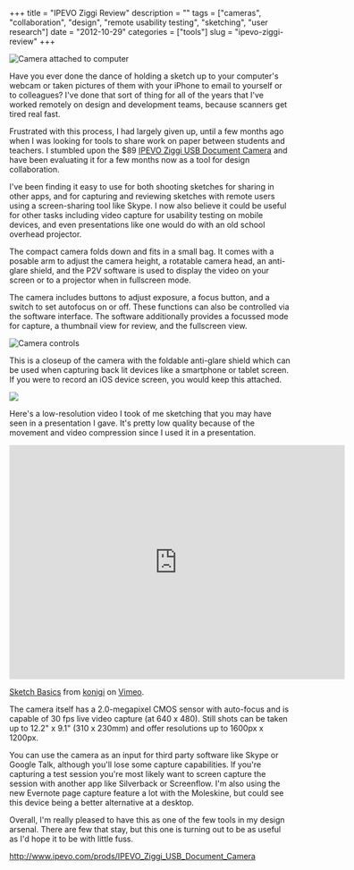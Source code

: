+++
title = "IPEVO Ziggi Review"
description = ""
tags = ["cameras", "collaboration", "design", "remote usability testing", "sketching", "user research"]
date = "2012-10-29"
categories = ["tools"]
slug = "ipevo-ziggi-review"
+++


<div class="screenshot"><img src="//media.konigi.com/tools/external/ipevoziggi1.jpg" alt="Camera attached to computer" /></div>
<p>Have you ever done the dance of holding a sketch up to your computer's webcam or taken pictures of them with your iPhone to email to yourself or to colleagues? I've done that sort of thing for all of the years that I've worked remotely on design and development teams, because scanners get tired real fast. </p>
<p>Frustrated with this process, I had largely given up, until a few months ago when I was looking for tools to share work on paper between students and teachers. I stumbled upon the $89 <a href="http://www.ipevo.com/prods/IPEVO_Ziggi_USB_Document_Camera">IPEVO Ziggi USB Document Camera</a> and have been evaluating it for a few months now as a tool for design collaboration. </p>
<p>I've been finding it easy to use for both shooting sketches for sharing in other apps, and for capturing and reviewing sketches with remote users using a screen-sharing tool like Skype. I now also believe it could be useful for other tasks including video capture for usability testing on mobile devices, and even presentations like one would do with an old school overhead projector.</p>
<p>The compact camera folds down and fits in a small bag. It comes with a posable arm to adjust the camera height, a rotatable camera head, an anti-glare shield, and the P2V software is used to display the video on your screen or to a projector when in fullscreen mode. </p>
<p>The camera includes buttons to adjust exposure, a focus button, and a switch to set autofocus on or off. These functions can also be controlled via the software interface. The software additionally provides a focussed mode for capture, a thumbnail view for review, and the fullscreen view.</p>
<div class="screenshot"><img src="//media.konigi.com/tools/external/ipevoziggi2.jpg" alt="Camera controls" /></div>
<p>This is a closeup of the camera with the foldable anti-glare shield which can be used when capturing back lit devices like a smartphone or tablet screen. If you were to record an iOS device screen, you would keep this attached. </p>
<div class="screenshot"><img src="//media.konigi.com/tools/external/ipevoziggi3.jpg" /></div>
<p>Here's a low-resolution video I took of me sketching that you may have seen in a presentation I gave. It's pretty low quality because of the movement and video compression since I used it in a presentation. </p>
<div class="video"><iframe src="http://player.vimeo.com/video/51043154?title=0&amp;byline=0&amp;portrait=0&amp;badge=0" width="600" height="419" frameborder="0" webkitAllowFullScreen mozallowfullscreen allowFullScreen></iframe>
<p><a href="http://vimeo.com/51043154">Sketch Basics</a> from <a href="http://vimeo.com/konigi">konigi</a> on <a href="http://vimeo.com/">Vimeo</a>.</p>
</div>
<p>The camera itself has a 2.0-megapixel CMOS sensor with auto-focus and is capable of 30 fps live video capture (at 640 x 480). Still shots can be taken up to 12.2" x 9.1" (310 x 230mm) and offer resolutions up to 1600px x 1200px.</p>
<p>You can use the camera as an input for third party software like Skype or Google Talk, although you'll lose some capture capabilities. If you're capturing a test session you're most likely want to screen capture the session with another app like Silverback or Screenflow. I'm also using the new Evernote page capture feature a lot with the Moleskine, but could see this device being a better alternative at a desktop. </p>
<p>Overall, I'm really pleased to have this as one of the few tools in my design arsenal. There are few that stay, but this one is turning out to be as useful as I'd hope it to be with little fuss. </p>
  
<p><a href="http://www.ipevo.com/prods/IPEVO_Ziggi_USB_Document_Camera">http://www.ipevo.com/prods/IPEVO_Ziggi_USB_Document_Camera</a></p>
      
